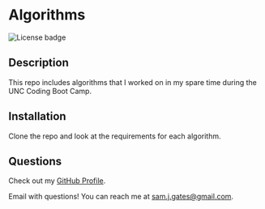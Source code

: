 # Algorithms

![License badge](https://img.shields.io/badge/license-MIT-green)

## Description

This repo includes algorithms that I worked on in my spare time during the UNC Coding Boot Camp.

## Installation

Clone the repo and look at the requirements for each algorithm.

## Questions

Check out my [GitHub Profile](https://github.com/sg0703).

Email with questions! You can reach me at sam.j.gates@gmail.com.
